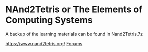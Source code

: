 # NAnd2Tetris or The Elements of Computing Systems

A backup of the learning materials can be found in Nand2Tetris.7z

https://www.nand2tetris.org/
[Forums](http://nand2tetris-questions-and-answers-forum.32033.n3.nabble.com/)